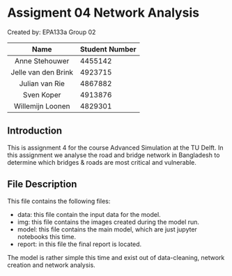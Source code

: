 # Assigment 04 Network Analysis

Created by: EPA133a Group 02

|        Name         | Student Number |
|:-------------------:|:---------------|
|   Anne Stehouwer    | 4455142        |
| Jelle van den Brink | 4923715        |
|  Julian van Rie     | 4867882        |
|   Sven Koper        | 4913876        |
|  Willemijn Loonen   | 4829301        |


## Introduction
This is assignment 4 for the course Advanced Simulation at the TU Delft. In this assignment we analyse the road and bridge network in Bangladesh to determine which bridges & roads are most critical and vulnerable.

## File Description

This file contains the following files:
- data: this file contain the input data for the model.
- img: this file contains the images created during the model run.
- model: this file contains the main model, which are just jupyter notebooks this time.
- report: in this file the final report is located.

The model is rather simple this time and exist out of data-cleaning, network creation and network analysis.

